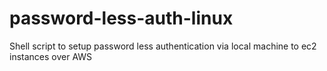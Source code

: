 # password-less-auth-linux
Shell script to setup password less authentication via local machine to ec2 instances over AWS
